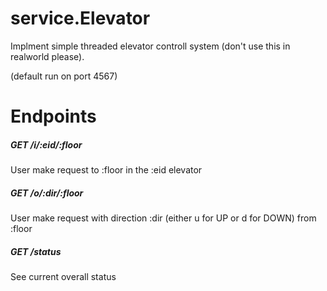 # service.Elevator

Implment simple threaded elevator controll system (don't use this in realworld please).

(default run on port 4567)

# Endpoints

##### GET /i/:eid/:floor

User make request to :floor in the :eid elevator


##### GET /o/:dir/:floor

User make request with direction :dir (either u for UP or d for DOWN) from :floor

##### GET /status

See current overall status
 